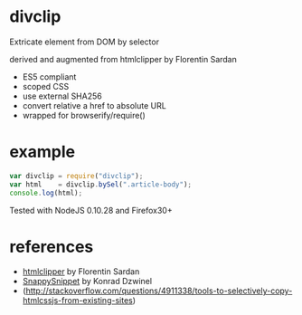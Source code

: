 # divclip

Extricate element from DOM by selector

derived and augmented from htmlclipper by Florentin Sardan

- ES5 compliant
- scoped CSS
- use external SHA256
- convert relative a href to absolute URL
- wrapped for browserify/require()

# example
``` js
var divclip = require("divclip");
var html    = divclip.bySel(".article-body");
console.log(html);
```

Tested with NodeJS 0.10.28 and Firefox30+


# references
* [htmlclipper](https://github.com/florentin/htmlclipper) by Florentin Sardan
* [SnappySnippet](https://github.com/kdzwinel/SnappySnippet) by Konrad Dzwinel
* (http://stackoverflow.com/questions/4911338/tools-to-selectively-copy-htmlcssjs-from-existing-sites)

